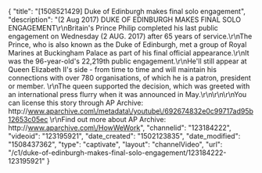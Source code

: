 {
    "title": "[1508521429] Duke of Edinburgh makes final solo engagement",
    "description": "(2 Aug 2017) DUKE OF EDINBURGH MAKES FINAL SOLO ENGAGEMENT\r\nBritain's Prince Philip completed his last public engagement on Wednesday (2 AUG. 2017) after 65 years of service.\r\nThe Prince, who is also known as the Duke of Edinburgh, met a group of Royal Marines at Buckingham Palace as part of his final official appearance.\r\nIt was the 96-year-old's 22,219th public engagement.\r\nHe'll still appear at Queen Elizabeth II's side - from time to time and will maintain his connections with over 780 organisations, of which he is a patron, president or member. \r\nThe queen supported the decision, which was greeted with an international press flurry when it was announced in May.\r\n\r\n\r\nYou can license this story through AP Archive: http:\/\/www.aparchive.com\/metadata\/youtube\/692674832e0c99717ad95b12653c05ec \r\nFind out more about AP Archive: http:\/\/www.aparchive.com\/HowWeWork",
    "channelid": "123184222",
    "videoid": "123195921",
    "date_created": "1502123835",
    "date_modified": "1508437362",
    "type": "captivate",
    "layout": "channelVideo",
    "url": "\/c1\/duke-of-edinburgh-makes-final-solo-engagement\/123184222-123195921"
}